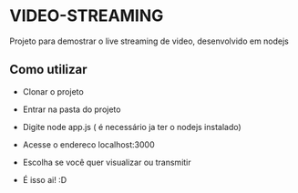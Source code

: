 # VIDEO-STREAMING

Projeto para demostrar o live streaming de video, desenvolvido em nodejs


## Como utilizar

- Clonar o projeto
- Entrar na pasta do projeto
- Digite node app.js ( é necessário ja ter o nodejs instalado)
- Acesse o endereco localhost:3000
- Escolha se você quer visualizar ou transmitir


- É isso ai! :D
